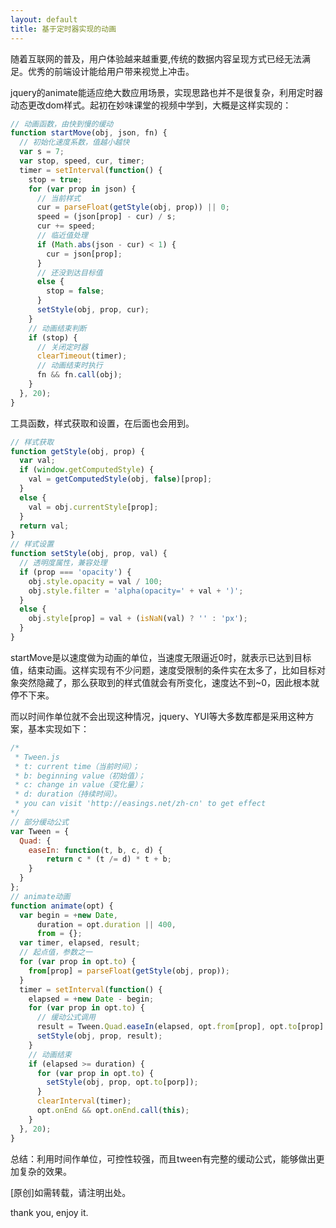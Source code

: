 ```yaml
---
layout: default
title: 基于定时器实现的动画
---
```


随着互联网的普及，用户体验越来越重要,传统的数据内容呈现方式已经无法满足。优秀的前端设计能给用户带来视觉上冲击。

jquery的animate能适应绝大数应用场景，实现思路也并不是很复杂，利用定时器动态更改dom样式。起初在妙味课堂的视频中学到，大概是这样实现的：

```javascript
// 动画函数，由快到慢的缓动
function startMove(obj, json, fn) {
  // 初始化速度系数，值越小越快
  var s = 7;
  var stop, speed, cur, timer;
  timer = setInterval(function() {
    stop = true;
    for (var prop in json) {
      // 当前样式
      cur = parseFloat(getStyle(obj, prop)) || 0;
      speed = (json[prop] - cur) / s;
      cur += speed;
      // 临近值处理
      if (Math.abs(json - cur) < 1) {
        cur = json[prop];
      }
      // 还没到达目标值
      else {
        stop = false;
      }
      setStyle(obj, prop, cur);
    }
    // 动画结束判断
    if (stop) {
      // 关闭定时器
      clearTimeout(timer);
      // 动画结束时执行
      fn && fn.call(obj);
    }
  }, 20);
}
```

工具函数，样式获取和设置，在后面也会用到。

```javascript
// 样式获取
function getStyle(obj, prop) {
  var val;
  if (window.getComputedStyle) {
    val = getComputedStyle(obj, false)[prop];
  }
  else {
    val = obj.currentStyle[prop];
  }
  return val;
}
// 样式设置
function setStyle(obj, prop, val) {
  // 透明度属性，兼容处理
  if (prop === 'opacity') {
    obj.style.opacity = val / 100;
    obj.style.filter = 'alpha(opacity=' + val + ')';
  }
  else {
    obj.style[prop] = val + (isNaN(val) ? '' : 'px');
  }
}
```

startMove是以速度做为动画的单位，当速度无限逼近0时，就表示已达到目标值，结束动画。这样实现有不少问题，速度受限制的条件实在太多了，比如目标对象突然隐藏了，那么获取到的样式值就会有所变化，速度达不到~0，因此根本就停不下来。

而以时间作单位就不会出现这种情况，jquery、YUI等大多数库都是采用这种方案，基本实现如下：

```javascript
/*
 * Tween.js
 * t: current time（当前时间）；
 * b: beginning value（初始值）；
 * c: change in value（变化量）；
 * d: duration（持续时间）。
 * you can visit 'http://easings.net/zh-cn' to get effect
*/
// 部分缓动公式
var Tween = {
  Quad: {
    easeIn: function(t, b, c, d) {
        return c * (t /= d) * t + b;
    }
  }
};
// animate动画
function animate(opt) {
  var begin = +new Date,
      duration = opt.duration || 400,
      from = {};
  var timer, elapsed, result;
  // 起点值，参数之一
  for (var prop in opt.to) {
    from[prop] = parseFloat(getStyle(obj, prop));
  }
  timer = setInterval(function() {
    elapsed = +new Date - begin;
    for (var prop in opt.to) {
      // 缓动公式调用
      result = Tween.Quad.easeIn(elapsed, opt.from[prop], opt.to[prop] - opt.from[prop], duration);
      setStyle(obj, prop, result);
    }
    // 动画结束
    if (elapsed >= duration) {
      for (var prop in opt.to) {
        setStyle(obj, prop, opt.to[porp]);
      }
      clearInterval(timer);
      opt.onEnd && opt.onEnd.call(this);
    }
  }, 20);
}
```

总结：利用时间作单位，可控性较强，而且tween有完整的缓动公式，能够做出更加复杂的效果。

[原创]如需转载，请注明出处。

thank you, enjoy it.